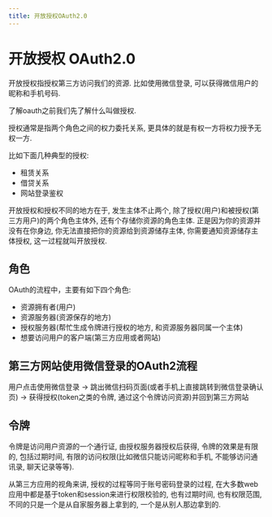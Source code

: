 ```yaml
---
title: 开放授权OAuth2.0
---
```


# 开放授权 OAuth2.0
开放授权指授权第三方访问我们的资源. 比如使用微信登录, 可以获得微信用户的昵称和手机号码.

了解oauth之前我们先了解什么叫做授权.

授权通常是指两个角色之间的权力委托关系, 更具体的就是有权一方将权力授予无权一方.

比如下面几种典型的授权:
- 租赁关系
- 借贷关系
- 网站登录鉴权

开放授权和授权不同的地方在于, 发生主体不止两个, 除了授权(用户)和被授权(第三方用户)的两个角色主体外, 还有个存储你资源的角色主体.
正是因为你的资源并没有在你身边, 你无法直接把你的资源给到资源储存主体, 你需要通知资源储存主体授权, 这一过程就叫开放授权.

## 角色
OAuth的流程中，主要有如下四个角色:

- 资源拥有者(用户)
- 资源服务器(资源保存的地方)
- 授权服务器(帮忙生成令牌进行授权的地方, 和资源服务器同属一个主体)
- 想要访问用户的客户端(第三方应用或者网站)

## 第三方网站使用微信登录的OAuth2流程

用户点击使用微信登录 -> 跳出微信扫码页面(或者手机上直接跳转到微信登录确认页) -> 获得授权(token之类的令牌, 通过这个令牌访问资源)并回到第三方网站

## 令牌
令牌是访问用户资源的一个通行证, 由授权服务器授权后获得, 令牌的效果是有限的, 包括过期时间, 有限的访问权限(比如微信只能访问昵称和手机, 不能够访问通讯录, 聊天记录等等).

从第三方应用的视角来讲, 授权的过程等同于账号密码登录的过程, 在大多数web应用中都是基于token和session来进行权限校验的, 也有过期时间, 也有权限范围, 不同的只是一个是从自家服务器上拿到的,
一个是从别人那边拿到的.